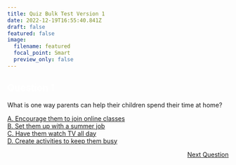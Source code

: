 ```yaml
---
title: Quiz Bulk Test Version 1
date: 2022-12-19T16:55:40.841Z
draft: false
featured: false
image:
  filename: featured
  focal_point: Smart
  preview_only: false
---
```

<div class="quizbox">
<h2 style="color: #ffffff;">Question 1</h2>
<p>What is one way parents can help their children spend their time at home?</p>

<div id="quizbox-question" class="quizbox-question" onclick="document.getElementById('hidden-answer').style.display='block';"><a href="#quizbox-question">A. Encourage them to join online classes</a></div>
<div id="quizbox-question" class="quizbox-question" onclick="document.getElementById('hidden-answer').style.display='block';"><a href="#quizbox-question">B. Set them up with a summer job</a></div>
<div id="quizbox-question" class="quizbox-question" onclick="document.getElementById('hidden-answer').style.display='block';"><a href="#quizbox-question">C. Have them watch TV all day</a></div>
<div id="quizbox-question" class="quizbox-question-c" onclick="document.getElementById('hidden-answer').style.display='block';"><a href="#quizbox-question">D. Create activities to keep them busy</a></div>

<div ID="hidden-answer" style="display:none;">D. Create activities to keep them busy is the correct answer. This can include things like arts and crafts, baking, outdoor activities, board games, etc.</div>

<p style="text-align: right;"><a href="/parents-children-time-at-home-activities-galore-1/" class="btn btn-primary btn-lg mb-md-1">Next Question <i class="fa-solid fa-arrow-right"></i></a></p>
</div>